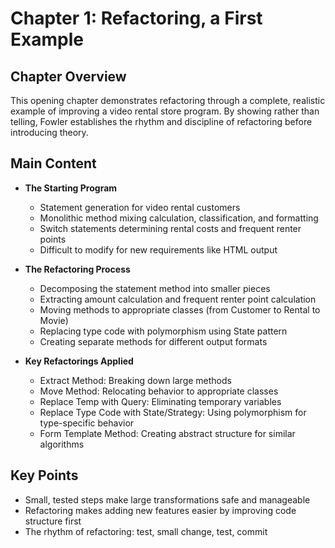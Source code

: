 # Chapter 1: Refactoring, a First Example

## Chapter Overview
This opening chapter demonstrates refactoring through a complete, realistic example of improving a video rental store program. By showing rather than telling, Fowler establishes the rhythm and discipline of refactoring before introducing theory.

## Main Content
- **The Starting Program**
  - Statement generation for video rental customers
  - Monolithic method mixing calculation, classification, and formatting
  - Switch statements determining rental costs and frequent renter points
  - Difficult to modify for new requirements like HTML output

- **The Refactoring Process**
  - Decomposing the statement method into smaller pieces
  - Extracting amount calculation and frequent renter point calculation
  - Moving methods to appropriate classes (from Customer to Rental to Movie)
  - Replacing type code with polymorphism using State pattern
  - Creating separate methods for different output formats

- **Key Refactorings Applied**
  - Extract Method: Breaking down large methods
  - Move Method: Relocating behavior to appropriate classes
  - Replace Temp with Query: Eliminating temporary variables
  - Replace Type Code with State/Strategy: Using polymorphism for type-specific behavior
  - Form Template Method: Creating abstract structure for similar algorithms

## Key Points
- Small, tested steps make large transformations safe and manageable
- Refactoring makes adding new features easier by improving code structure first
- The rhythm of refactoring: test, small change, test, commit